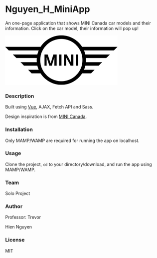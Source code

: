 # Nguyen_H_MiniApp
An one-page application that shows MINI Canada car models and their information. Click on the car model, their information will pop up!

![MINI Logo](images/logo.png)

### Description
Built using [Vue](https://vuejs.org/), AJAX, Fetch API and Sass.

Design inspiration is from [MINI Canada](https://mini.ca/).

### Installation
Only MAMP/WAMP are required for running the app on localhost.

### Usage
Clone the project, <code>cd</code> to your directory/download, and run the app using MAMP/WAMP.

### Team
Solo Project

### Author 
Professor: Trevor

Hien Nguyen

### License 
MIT
